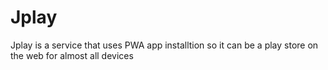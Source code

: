# Jplay
Jplay is a service that uses PWA app installtion 
so it can be a play store on the web for almost all devices
